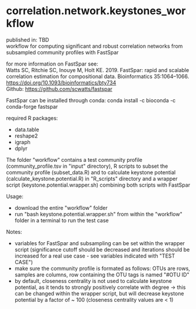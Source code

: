 # correlation.network.keystones_workflow

published in: TBD  
workflow for computing significant and robust correlation networks from subsampled community profiles with FastSpar 
  
for more information on FastSpar see:  
Watts SC, Ritchie SC, Inouye M, Holt KE. 2019. FastSpar: rapid and scalable correlation estimation for compositional data. Bioinformatics 35:1064–1066.
https://doi.org/10.1093/bioinformatics/bty734  
Github: https://github.com/scwatts/fastspar  

FastSpar can be installed through conda: 
conda install -c bioconda -c conda-forge fastspar

required R packages:
  - data.table
  - reshape2
  - igraph
  - dplyr

The folder "workflow" contains a test community profile (community_profile.tsv in "input" directory), R scripts to subset the community profile (subset_data.R) and to calculate keystone potential (calculate_keystone.potential.R) in "R_scripts" directory and a wrapper script (keystone.potential.wrapper.sh) combining both scripts with FastSpar
  
Usage:
  - download the entire "workflow" folder
  - run "bash keystone.potential.wrapper.sh" from within the "workflow" folder in a terminal to run the test case

Notes:
  - variables for FastSpar and subsampling can be set within the wrapper script (significance cutoff should be decreased and iterations should be increased for a real use case - see variables indicated with "TEST CASE")
  - make sure the community profile is formated as follows: OTUs are rows, samples are columns, row containing the OTU tags is named "#OTU ID"
  - by default, closeness centrality is not used to calculate keystone potential, as it tends to strongly positively correlate with degree
    -> this can be changed within the wrapper script, but will decrease keystone potential by a factor of ~ 100 (closeness centrality values are < 1)
    

  
